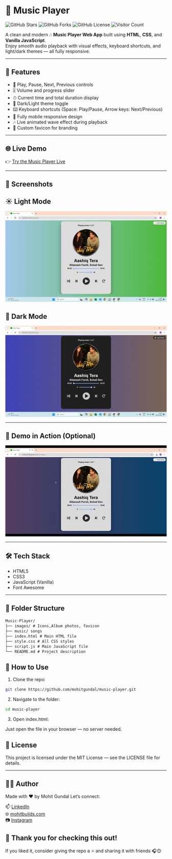 # 🎵 Music Player

![GitHub Stars](https://img.shields.io/github/stars/mohitgundal/music-player?style=social)
![GitHub Forks](https://img.shields.io/github/forks/mohitgundal/music-player?style=social)
![GitHub License](https://img.shields.io/github/license/mohitgundal/music-player)
![Visitor Count](https://komarev.com/ghpvc/?username=mohitgundal&label=Repo+Views&color=blue)

A clean and modern 🎶 **Music Player Web App** built using **HTML**, **CSS**, and **Vanilla JavaScript**.  
Enjoy smooth audio playback with visual effects, keyboard shortcuts, and light/dark themes — all fully responsive.

---

## 🚀 Features

- 🔁 Play, Pause, Next, Previous controls
- 🎚 Volume and progress slider
- ⏱ Current time and total duration display
- 🌙 Dark/Light theme toggle
- ⌨️ Keyboard shortcuts (Space: Play/Pause, Arrow keys: Next/Previous)
- 📱 Fully mobile responsive design
- 🎶 Live animated wave effect during playback
- 🎵 Custom favicon for branding

---

## 🌐 Live Demo

👉 [Try the Music Player Live](https://mohitgundal.github.io/music-player)

---

## 📸 Screenshots
## ☀️ Light Mode
![Screenshot](images/Screenshot1.png)

## 🌙 Dark Mode
![Screenshot](images/Screenshot2.png)

---

## 🎥 Demo in Action (Optional)
![Music Player Demo](images/demo.gif)

---

## 🛠 Tech Stack

- HTML5
- CSS3
- JavaScript (Vanilla)
- Font Awesome

---

## 📁 Folder Structure

```plaintext
Music-Player/
├── images/ # Icons,Album photos, favicon
├── music/ songs
├── index.html # Main HTML file
├── style.css # All CSS styles
├── script.js # Main JavaScript file
└── README.md # Project description
```

## 📌 How to Use

1. Clone the repo:
```bash
git clone https://github.com/mohitgundal/music-player.git
```

2. Navigate to the folder:
```bash
cd music-player
```

3. Open index.html:

Just open the file in your browser — no server needed.


## 📄 License

This project is licensed under the MIT License — see the LICENSE file for details.

---

## 🙋‍♂️ Author
Made with ❤️ by Mohit Gundal
Let’s connect:

📫 [LinkedIn](https://www.linkedin.com/in/mohitbuilds/)  
🌐 [mohitbuilds.com](https://mohitbuilds.com)  
📷 [Instagram](https://www.instagram.com/_mohitbuilds/)



## 🙏 Thank you for checking this out!
If you liked it, consider giving the repo a ⭐ and sharing it with friends 🎧😊
  
